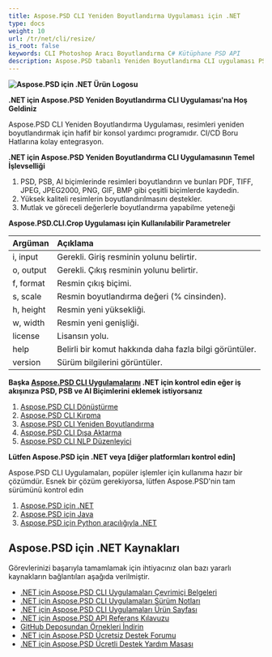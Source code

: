 ```yaml
---
title: Aspose.PSD CLI Yeniden Boyutlandırma Uygulaması için .NET
type: docs
weight: 10
url: /tr/net/cli/resize/
is_root: false
keywords: CLI Photoshop Aracı Boyutlandırma C# Kütüphane PSD API
description: Aspose.PSD tabanlı Yeniden Boyutlandırma CLI uygulaması PSD, PSB ve AI Dosya Biçimleri için. Kod Yok CI/CD Otomasyonu. Resimlerin boyutlandırılmasını destekler ve bunları PDF, TIFF, JPEG, JPEG2000, PNG, GIF, BMP gibi çeşitli biçimlerde kaydetmeyi sağlar. Adobe Photoshop veya Adobe Illustrator'ın yüklü olması gerektirmez ve ek kod olmadan konsoldan çalıştırılabilir.
---
```


**![Aspose.PSD için .NET Ürün Logosu](home_1.png)**

**.NET için Aspose.PSD Yeniden Boyutlandırma CLI Uygulaması'na Hoş Geldiniz**

Aspose.PSD CLI Yeniden Boyutlandırma Uygulaması, resimleri yeniden boyutlandırmak için hafif bir konsol yardımcı programıdır. CI/CD Boru Hatlarına kolay entegrasyon.

**.NET için Aspose.PSD Yeniden Boyutlandırma CLI Uygulamasının Temel İşlevselliği**

1. PSD, PSB, AI biçimlerinde resimleri boyutlandırın ve bunları PDF, TIFF, JPEG, JPEG2000, PNG, GIF, BMP gibi çeşitli biçimlerde kaydedin.
2. Yüksek kaliteli resimlerin boyutlandırılmasını destekler.
3. Mutlak ve göreceli değerlerle boyutlandırma yapabilme yeteneği

**Aspose.PSD.CLI.Crop Uygulaması için Kullanılabilir Parametreler**

| **Argüman** | **Açıklama**                           |
|:-------------|:------------------------------------------|
| i, input     | Gerekli. Giriş resminin yolunu belirtir.        |
| o, output    | Gerekli. Çıkış resminin yolunu belirtir.       |
| f, format    | Resmin çıkış biçimi.               |
| s, scale     | Resmin boyutlandırma değeri (% cinsinden).        |
| h, height    | Resmin yeni yüksekliği.                  |
| w, width     | Resmin yeni genişliği.                   |
| license      | Lisansın yolu.                      |
| help         | Belirli bir komut hakkında daha fazla bilgi görüntüler. |
| version      | Sürüm bilgilerini görüntüler.              |


**Başka [Aspose.PSD CLI Uygulamalarını](https://docs.aspose.com/psd/net/cli) .NET için kontrol edin eğer iş akışınıza PSD, PSB ve AI Biçimlerini eklemek istiyorsanız**

1. [Aspose.PSD CLI Dönüştürme](/psd/tr/net/cli/convert)
2. [Aspose.PSD CLI Kırpma](/psd/tr/net/cli/crop)
3. [Aspose.PSD CLI Yeniden Boyutlandırma](/psd/tr/net/cli/resize)
4. [Aspose.PSD CLI Dışa Aktarma](/psd/tr/net/cli/export)
5. [Aspose.PSD CLI NLP Düzenleyici](/psd/tr/net/cli/nlp-editor)

**Lütfen Aspose.PSD için .NET veya [diğer platformları kontrol edin]**

Aspose.PSD CLI Uygulamaları, popüler işlemler için kullanıma hazır bir çözümdür. Esnek bir çözüm gerekiyorsa, lütfen Aspose.PSD'nin tam sürümünü kontrol edin

1. [Aspose.PSD için .NET](https://releases.aspose.com/psd/net/)
2. [Aspose.PSD için Java](https://releases.aspose.com/psd/java/) 
3. [Aspose.PSD için Python aracılığıyla .NET](https://releases.aspose.com/psd/python-net/)

## **Aspose.PSD için .NET Kaynakları**

Görevlerinizi başarıyla tamamlamak için ihtiyacınız olan bazı yararlı kaynakların bağlantıları aşağıda verilmiştir.

- [.NET için Aspose.PSD CLI Uygulamaları Çevrimiçi Belgeleri](/psd/tr/net/cli/conversion)
- [.NET için Aspose.PSD CLI Uygulamaları Sürüm Notları](/psd/tr/net/cli/conversion/release-notes/)
- [.NET için Aspose.PSD CLI Uygulamaları Ürün Sayfası](https://products.aspose.com/psd/net/cli)
- [.NET için Aspose.PSD API Referans Kılavuzu](https://reference.aspose.com/net/psd)
- [GitHub Deposundan Örnekleri İndirin](https://github.com/aspose-psd/CLI-Applications)
- [.NET için Aspose.PSD Ücretsiz Destek Forumu](https://forum.aspose.com/c/psd)
- [.NET için Aspose.PSD Ücretli Destek Yardım Masası](https://helpdesk.aspose.com/)

